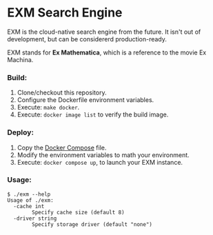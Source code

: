# EXM Search Engine

EXM is the cloud-native search engine from the future.
It isn't out of development, but can be considererd production-ready.

EXM stands for **Ex Mathematica**, which is a reference to the movie Ex Machina.

### Build:

1. Clone/checkout this repository.
2. Configure the Dockerfile environment variables.
3. Execute: `make docker`.
4. Execute: `docker image list` to verify the build image.

### Deploy:

1. Copy the [Docker Compose](https://github.com/TheDevtop/exm/blob/main/deploy/docker-compose.yml) file.
2. Modify the environment variables to math your environment.
3. Execute: `docker compose up`, to launch your EXM instance.

### Usage:
```
$ ./exm --help
Usage of ./exm:
  -cache int
        Specify cache size (default 8)
  -driver string
        Specify storage driver (default "none")
```
